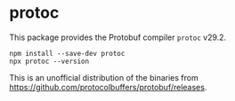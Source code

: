 protoc
======

This package provides the Protobuf compiler `protoc` <!-- inject: release.tag_name -->v29.2<!-- end -->.

```shell script
npm install --save-dev protoc
npx protoc --version 
```

This is an unofficial distribution of the binaries from https://github.com/protocolbuffers/protobuf/releases.
